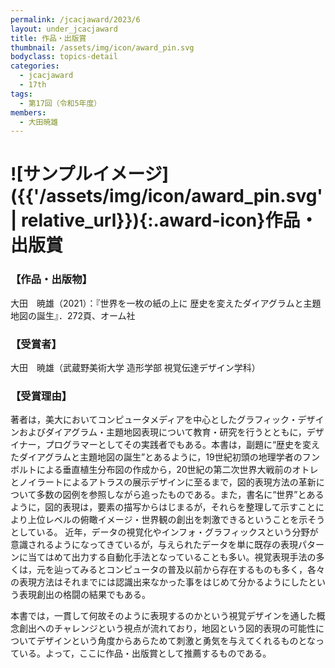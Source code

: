 ```yaml
---
permalink: /jcacjaward/2023/6
layout: under_jcacjaward
title: 作品・出版賞
thumbnail: /assets/img/icon/award_pin.svg
bodyclass: topics-detail
categories:
  - jcacjaward
  - 17th
tags:
  - 第17回（令和5年度）
members:
  - 大田暁雄
---
```


# ![サンプルイメージ]({{'/assets/img/icon/award_pin.svg' | relative_url}}){:.award-icon}作品・出版賞

### 【作品・出版物】

大田　暁雄（2021）：『世界を一枚の紙の上に 歴史を変えたダイアグラムと主題地図の誕生』．272頁、オーム社

### 【受賞者】

大田　暁雄（武蔵野美術大学 造形学部 視覚伝達デザイン学科）

### 【受賞理由】

著者は，美大においてコンピュータメディアを中心としたグラフィック・デザインおよびダイアグラム・主題地図表現について教育・研究を行うとともに，デザイナー，プログラマーとしてその実践者でもある。本書は，副題に“歴史を変えたダイアグラムと主題地図の誕生”とあるように，19世紀初頭の地理学者のフンボルトによる垂直植生分布図の作成から，20世紀の第二次世界大戦前のオトレとノイラートによるアトラスの展示デザインに至るまで，図的表現方法の革新について多数の図例を参照しながら追ったものである。また，書名に“世界”とあるように，図的表現は，要素の描写からはじまるが，それらを整理して示すことにより上位レベルの俯瞰イメージ・世界観の創出を刺激できるということを示そうとしている。
近年，データの視覚化やインフォ・グラフィックスという分野が意識されるようになってきているが，与えられたデータを単に既存の表現パターンに当てはめて出力する自動化手法となっていることも多い。視覚表現手法の多くは，元を辿ってみるとコンピュータの普及以前から存在するものも多く，各々の表現方法はそれまでには認識出来なかった事をはじめて分かるようにしたという表現創出の格闘の結果でもある。

本書では，一貫して何故そのように表現するのかという視覚デザインを通した概念創出へのチャレンジという視点が流れており，地図という図的表現の可能性についてデザインという角度からあらためて刺激と勇気を与えてくれるものとなっている。よって，ここに作品・出版賞として推薦するものである。

